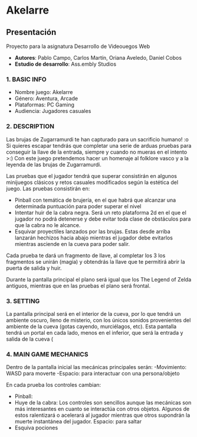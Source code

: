 # Akelarre

## Presentación
Proyecto para la asignatura Desarrollo de Videouegos Web

- **Autores**: Pablo Campo, Carlos Martín, Oriana Aveledo, Daniel Cobos 
- **Estudio de desarrollo**: Ass.embly Studios

### 1. BASIC INFO
- Nombre juego: Akelarre
- Género: Aventura, Arcade
- Plataformas: PC Gaming
- Audiencia: Jugadores casuales

### 2. DESCRIPTION
Las brujas de Zugarramurdi te han capturado para un sacrificio humano! :o Si quieres escapar tendrás que completar una serie de arduas pruebas para conseguir la llave de la entrada, siempre y cuando no mueras en el intento >:)
Con este juego pretendemos hacer un homenaje al folklore vasco y a la leyenda de las brujas de Zugarramurdi. 

Las pruebas que el jugador tendrá que superar consistirán en algunos minijuegos clásicos y retos casuales modificados según la estética del juego.
Las pruebas consistirán en:
- Pinball con temática de brujería, en el que habrá que alcanzar una determinada puntuación para poder superar el nivel
- Intentar huir de la cabra negra. Será un reto plataforma 2d en el que el jugador no podrá detenerse y debe evitar toda clase de obstáculos para que la cabra no le alcance.
- Esquivar proyectiles lanzados por las brujas. Estas desde arriba lanzarán hechizos hacia abajo mientras el jugador debe evitarlos mientras asciende en la cueva para poder salir. 

Cada prueba te dará un fragmento de llave, al completar los 3 los fragmentos se unirán (magia) y obtendrás la llave que te permitirá abrir la puerta de salida y huir.

Durante la pantalla principal el plano será igual que los The Legend of Zelda antiguos, mientras que en las pruebas el plano será frontal.

### 3. SETTING
La pantalla principal será en el interior de la cueva, por lo que tendrá un ambiente oscuro, lleno de misterio, con los únicos sonidos provenientes del ambiente de la cueva (gotas cayendo, murciélagos, etc).
Esta pantalla tendrá un portal en cada lado, menos en el inferior, que será la entrada y salida de la cueva (

### 4. MAIN GAME MECHANICS
Dentro de la pantalla inicial las mecánicas principales serán:
-Movimiento: WASD para moverte
-Espacio: para interactuar con una persona/objeto

En cada prueba los controles cambian:
- Pinball:
- Huye de la cabra:
	Los controles son sencillos aunque las mecánicas son más interesantes en cuanto se interactúa con otros objetos. Algunos de estos ralentizará o acelerará al jugador mientras que otros supondrán la muerte instantánea del jugador. 
 Espacio: para saltar
- Esquiva pociones


